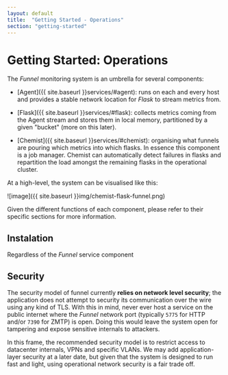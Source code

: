 ```yaml
---
layout: default
title:  "Getting Started - Operations"
section: "getting-started"
---
```


# Getting Started: Operations

The *Funnel* monitoring system is an umbrella for several components:

* [Agent]({{ site.baseurl }}services/#agent): runs on each and every host and provides a stable network location for *Flask* to stream metrics from.

* [Flask]({{ site.baseurl }}services/#flask): collects metrics coming from the Agent stream and stores them in local memory, partitioned by a given "bucket" (more on this later).

* [Chemist]({{ site.baseurl }}services/#chemist): organising what funnels are pouring which metrics into which flasks. In essence this component is a job manager. Chemist can automatically detect failures in flasks and repartition the load amongst the remaining flasks in the operational cluster.

At a high-level, the system can be visualised like this:

![image]({{ site.baseurl }}img/chemist-flask-funnel.png)

Given the different functions of each component, please refer to their specific sections for more information.

## Instalation

Regardless of the *Funnel* service component

## Security

The security model of funnel currently **relies on network level security**; the application does not attempt to security its communication over the wire using any kind of TLS. With this in mind, never ever host a service on the public internet where the *Funnel* network port (typically `5775` for HTTP and/or `7390` for ZMTP) is open. Doing this would leave the system open for tampering and expose sensitive internals to attackers.

In this frame, the recommended security model is to restrict access to datacenter internals, VPNs and specific VLANs. We may add application-layer security at a later date, but given that the system is designed to run fast and light, using operational network security is a fair trade off.

